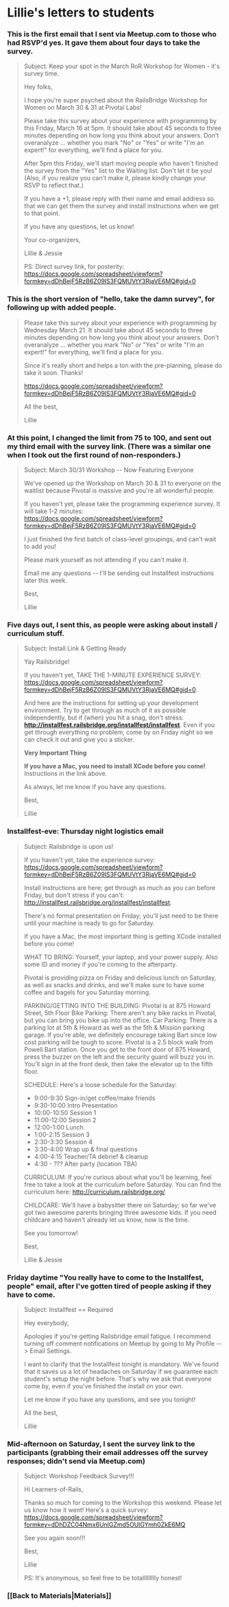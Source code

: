 # Lillie's letters to students

### This is the first email that I sent via Meetup.com to those who had RSVP'd yes. It gave them about four days to take the survey.

>Subject: Keep your spot in the March RoR Workshop for Women - it's survey time. 
>
> Hey folks,
> 
> I hope you're super psyched about the RailsBridge Workshop for Women on March 30 & 31 at Pivotal Labs! 
> 
> Please take this survey about your experience with programming by this Friday, March 16 at 5pm. It should take about 45 seconds to three minutes depending on how long you think about your answers. Don't overanalyze ... whether you mark "No" or "Yes" or write "I'm an expert!" for everything, we'll find a place for you.
> 
> After 5pm this Friday, we'll start moving people who haven't finished the survey from the "Yes" list to the Waiting list. Don't let it be you! (Also, if you realize you can't make it, please kindly change your RSVP to reflect that.)
> 
> If you have a +1, please reply with their name and email address so that we can get them the survey and install instructions when we get to that point. 
> 
> If you have any questions, let us know!
> 
> Your co-organizers,
>
> Lillie & Jessie
> 
> PS: Direct survey link, for posterity: https://docs.google.com/spreadsheet/viewform?formkey=dDhBejF5RzB6Z09lS3FQMUVtY3RjaVE6MQ#gid=0

### This is the short version of "hello, take the damn survey", for following up with added people.

> Please take this survey about your experience with programming by Wednesday March 21. It should take about 45 seconds to three minutes depending on how long you think about your answers. Don't overanalyze ... whether you mark "No" or "Yes" or write "I'm an expert!" for everything, we'll find a place for you. 
> 
> Since it's really short and helps a ton with the pre-planning, please do take it soon. Thanks! 
> 
> https://docs.google.com/spreadsheet/viewform?formkey=dDhBejF5RzB6Z09lS3FQMUVtY3RjaVE6MQ#gid=0 
> 
> All the best, 
>
> Lillie

### At this point, I changed the limit from 75 to 100, and sent out my third email with the survey link. (There was a similar one when I took out the first round of non-responders.)

>Subject: March 30/31 Workshop -- Now Featuring Everyone 
>
>We've opened up the Workshop on March 30 & 31 to everyone on the waitlist because Pivotal is massive and you're all wonderful people. 
> 
> If you haven't yet, please take the programming experience survey. It will take 1-2 minutes: https://docs.google.com/spreadsheet/viewform?formkey=dDhBejF5RzB6Z09lS3FQMUVtY3RjaVE6MQ#gid=0
> 
> I just finished the first batch of class-level groupings, and can't wait to add you! 
> 
> Please mark yourself as not attending if you can't make it. 
> 
> Email me any questions -- I'll be sending out Installfest instructions later this week. 
> 
> Best,
>
> Lillie

### Five days out, I sent this, as people were asking about install / curriculum stuff. 

> Subject: Install Link & Getting Ready
> 
> Yay Railsbridge!
> 
> If you haven't yet, TAKE THE 1-MINUTE EXPERIENCE SURVEY: https://docs.google.com/spreadsheet/viewform?formkey=dDhBejF5RzB6Z09lS3FQMUVtY3RjaVE6MQ#gid=0.
> 
> And here are the instructions for setting up your development environment. Try to get through as much of it as possible independently, but if (when) you hit a snag, don't stress: **http://installfest.railsbridge.org/installfest/installfest**. Even if you get through everything no problem, come by on Friday night so we can check it out and give you a sticker. 
> 
> **Very Important Thing**
> 
>**If you have a Mac, you need to install XCode before you come!** Instructions in the link above.
> 
> As always, let me know if you have any questions.
> 
> Best,
>
> Lillie

### Installfest-eve: Thursday night logistics email

> Subject: Railsbridge is upon us!
> 
> If you haven't yet, take the experience survey: https://docs.google.com/spreadsheet/viewform?formkey=dDhBejF5RzB6Z09lS3FQMUVtY3RjaVE6MQ#gid=0
> 
> Install instructions are here; get through as much as you can before Friday, but don't stress if you can't: http://installfest.railsbridge.org/installfest/installfest. 
> 
> There's no formal presentation on Friday; you'll just need to be there until your machine is ready to go for Saturday. 
> 
> If you have a Mac, the most important thing is getting XCode installed before you come!  
> 
> WHAT TO BRING: 
> Yourself, your laptop, and your power supply. Also some ID and money if you're coming to the afterparty. 
> 
> Pivotal is providing pizza on Friday and delicious lunch on Saturday, as well as snacks and drinks, and we'll make sure to have some coffee and bagels for you Saturday morning. 
> 
> PARKING/GETTING INTO THE BUILDING: 
> Pivotal is at 875 Howard Street, 5th Floor 
> Bike Parking: There aren't any bike racks in Pivotal, but you can bring you bike up into the office. 
> Car Parking:  There is a parking lot at 5th & Howard as well as the 5th & Mission parking garage. If you're able, we definitely encourage taking Bart since low cost parking will be tough to score. 
> Pivotal is a 2.5 block walk from Powell Bart station.  Once you get to the front door of 875 Howard, press the buzzer on the left and the security guard will buzz you in. You'll sign in at the front desk, then take the elevator up to the fifth floor.   
> 
> SCHEDULE: 
> Here's a loose schedule for the Saturday: 
> * 9:00-9:30 Sign-in/get coffee/make friends 
> * 9:30-10:00 Intro Presentation 
> * 10:00-10:50 Session 1 
> * 11:00-12:00 Session 2 
> * 12:00-1:00 Lunch 
> * 1:00-2:15 Session 3 
> * 2:30-3:30 Session 4 
> * 3:30-4:00 Wrap up & final questions 
> * 4:00-4:15 Teacher/TA debrief & cleanup 
> * 4:30 - ??? After party (location TBA)   
> 
> CURRICULUM: 
> If you're curious about what you'll be learning, feel free to take a look at the curriculum before Saturday.  You can find the curriculum here: http://curriculum.railsbridge.org/ 
> 
> CHILDCARE: We'll have a babysitter there on Saturday; so far we've got two awesome parents bringing three awesome kids. If you need childcare and haven't already let us know, now is the time.  
> 
> See you tomorrow! 
>
> Best, 
>
> Lillie & Jessie

### Friday daytime "You really have to come to the Installfest, people" email, after I've gotten tired of people asking if they have to come. 

> Subject: Installfest == Required
> 
> Hey everybody,
> 
> Apologies if you're getting Railsbridge email fatigue. I recommend turning off comment notifications on Meetup by going to My Profile --> Email Settings.
> 
> I want to clarify that the Installfest tonight is mandatory. We've found that it saves us a lot of headaches on Saturday if we guarantee each student's setup the night before. That's why we ask that everyone come by, even if you've finished the install on your own. 
> 
> Let me know if you have any questions, and see you tonight!
> 
> All the best,
>
> Lillie

### Mid-afternoon on Saturday, I sent the survey link to the participants (grabbing their email addresses off the survey responses; didn't send via Meetup.com)

> Subject: Workshop Feedback Survey!!!
> 
> Hi Learners-of-Rails,
> 
> Thanks so much for coming to the Workshop this weekend. Please let us know how it went! Here's a quick survey: https://docs.google.com/spreadsheet/viewform?formkey=dDhDZC04Nmx6UnlGZmd5OUlGYmh0ZkE6MQ
> 
> See you again soon!!!
> 
> Best,
>
> Lillie
> 
> PS: It's anonymous, so feel free to be totallllllllly honest!

### [[Back to Materials|Materials]]